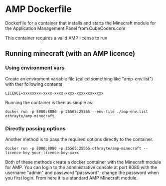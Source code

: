 # AMP Dockerfile
Dockerfile for a container that installs and starts the Minecraft module for the Application Management Panel from CubeCoders.com

This container requires a valid AMP license to run

## Running minecraft (with an AMP licence)

### Using environment vars

Create an enviroment variable file (called something like "amp-env.list") with ther following contents

```
LICENCE=xxxxxxxx-xxxx-xxxx-xxxx-xxxxxxxxxxxx
```

Running the container is then as simple as:

`docker run -p 8080:8080 -p 25565:25565 --env-file ./amp-env.list othrayte/amp-minecraft`

### Directly passing options

Another method is to pass the required options directly to the container.

`docker run -p 8080:8080 -p 25565:25565 othrayte/amp-minecraft --licence-key your-licence-key-xxxx`

Both of these methods create a docker container with the Minecraft module for AMP. You can login to the administrative console at port 8080 with the username "admin" and password "password"; change the password when you first login. From here it is a standard AMP Minecraft module.

